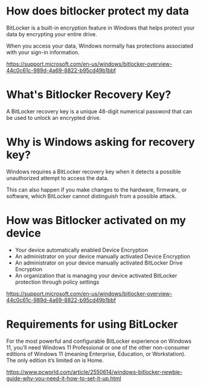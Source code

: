 # How does bitlocker protect my data

BitLocker is a built-in encryption feature in Windows that helps protect your data by encrypting your entire drive.

When you access your data, Windows normally has protections associated with your sign-in information. 

https://support.microsoft.com/en-us/windows/bitlocker-overview-44c0c61c-989d-4a69-8822-b95cd49b1bbf

# What's Bitlocker Recovery Key?

A BitLocker recovery key is a unique 48-digit numerical password that can be used to unlock an encrypted drive.

# Why is Windows asking for recovery key?

Windows requires a BitLocker recovery key when it detects a possible unauthorized attempt to access the data.

This can also happen if you make changes to the hardware, firmware, or software, which BitLocker cannot distinguish from a possible attack.

# How was Bitlocker activated on my device
- Your device automatically enabled Device Encryption
- An administrator on your device manually activated Device Encryption
- An administrator on your device manually activated BitLocker Drive Encryption
- An organization that is managing your device activated BitLocker protection through policy settings

https://support.microsoft.com/en-us/windows/bitlocker-overview-44c0c61c-989d-4a69-8822-b95cd49b1bbf

# Requirements for using BitLocker

For the most powerful and configurable BitLocker experience on Windows 11, you’ll need Windows 11 Professional or one of the other non-consumer editions of Windows 11 (meaning Enterprise, Education, or Workstation).
The only edition it’s limited on is Home.

https://www.pcworld.com/article/2550614/windows-bitlocker-newbie-guide-why-you-need-it-how-to-set-it-up.html
